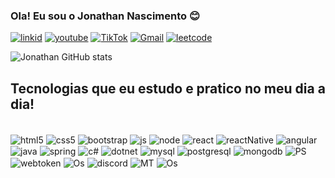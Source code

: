 ### Ola! Eu sou o Jonathan Nascimento 😊


[![linkid](https://img.shields.io/badge/LinkedIn-0077B5?style=for-the-badge&logo=linkedin&logoColor=white)](https://www.linkedin.com/in/jonathan-gomes-0293781a6/)
[![youtube](https://img.shields.io/badge/YouTube-FF0000?style=for-the-badge&logo=youtube&logoColor=white)](https://www.youtube.com/channel/UCYsyE978gPa5hlunT25zoow)
[![TikTok](https://img.shields.io/badge/TikTok-000000?style=for-the-badge&logo=tiktok&logoColor=white)](https://www.tiktok.com/@imersivogames?lang=pt-BR)
[![Gmail](https://img.shields.io/badge/Gmail-D14836?style=for-the-badge&logo=gmail&logoColor=white)](jonathangtec@gmail.com)
[![leetcode](https://img.shields.io/badge/-LeetCode-FFA116?style=for-the-badge&logo=LeetCode&logoColor=black)](https://leetcode.com/mamoto22/)


![Jonathan GitHub stats](https://github-readme-stats.vercel.app/api?username=mamoto22&show_icons=true&theme=radical)

## Tecnologias que eu estudo e pratico no meu dia a dia!

<div style="display: inline_block"><br/>
<img align="center" alt="html5" src="https://img.shields.io/badge/HTML5-E34F26?style=for-the-badge&logo=html5&logoColor=white">
<img align="center" alt="css5" src="https://img.shields.io/badge/CSS3-1572B6?style=for-the-badge&logo=css3&logoColor=white">
<img align="center" alt="bootstrap" src="https://img.shields.io/badge/Bootstrap-563D7C?style=for-the-badge&logo=bootstrap&logoColor=white">
<img align="center" alt="js" src="https://img.shields.io/badge/JavaScript-323330?style=for-the-badge&logo=javascript&logoColor=F7DF1E">
<img align="center" alt="node" src="https://img.shields.io/badge/Node.js-43853D?style=for-the-badge&logo=node.js&logoColor=white">
<img align="center" alt="react" src="https://img.shields.io/badge/React-20232A?style=for-the-badge&logo=react&logoColor=61DAFB">
<img align="center" alt="reactNative" src="https://img.shields.io/badge/React_Native-20232A?style=for-the-badge&logo=react&logoColor=61DAFB">
<img align="center" alt="angular" src="https://img.shields.io/badge/Angular-DD0031?style=for-the-badge&logo=angular&logoColor=white">
<img align="center" alt="java" src="https://img.shields.io/badge/Java-ED8B00?style=for-the-badge&logo=openjdk&logoColor=white">
<img align="center" alt="spring" src="https://img.shields.io/badge/Spring-6DB33F?style=for-the-badge&logo=spring&logoColor=white">
<img align="center" alt="c#" src="https://img.shields.io/badge/C%23-239120?style=for-the-badge&logo=c-sharp&logoColor=white">
<img align="center" alt="dotnet" src="https://img.shields.io/badge/.NET-5C2D91?style=for-the-badge&logo=.net&logoColor=white">
<img align="center" alt="mysql" src="https://img.shields.io/badge/MySQL-00000F?style=for-the-badge&logo=mysql&logoColor=white">
<img align="center" alt="postgresql" src="https://img.shields.io/badge/PostgreSQL-316192?style=for-the-badge&logo=postgresql&logoColor=white">
<img align="center" alt="mongodb" src="https://img.shields.io/badge/MongoDB-4EA94B?style=for-the-badge&logo=mongodb&logoColor=white">
<img align="center" alt="PS" src="https://img.shields.io/badge/Powershell-2CA5E0?style=for-the-badge&logo=powershell&logoColor=white">
<img align="center" alt="webtoken" src="https://img.shields.io/badge/json%20web%20tokens-323330?style=for-the-badge&logo=json-web-tokens&logoColor=pink">
<img align="center" alt="Os" src="https://img.shields.io/badge/Windows-0078D6?style=for-the-badge&logo=windows&logoColor=white">
<img align="center" alt="discord" src="https://img.shields.io/badge/Discord-7289DA?style=for-the-badge&logo=discord&logoColor=white">
<img align="center" alt="MT" src="https://img.shields.io/badge/Microsoft_Teams-6264A7?style=for-the-badge&logo=microsoft-teams&logoColor=white">
<img align="center" alt="Os" src="https://img.shields.io/badge/Zoom-2D8CFF?style=for-the-badge&logo=zoom&logoColor=white">
<div>
